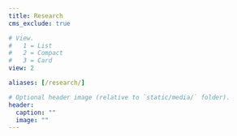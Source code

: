 ```yaml
---
title: Research
cms_exclude: true

# View.
#   1 = List
#   2 = Compact
#   3 = Card
view: 2

aliases: [/research/]

# Optional header image (relative to `static/media/` folder).
header:
  caption: ""
  image: ""
---
```

